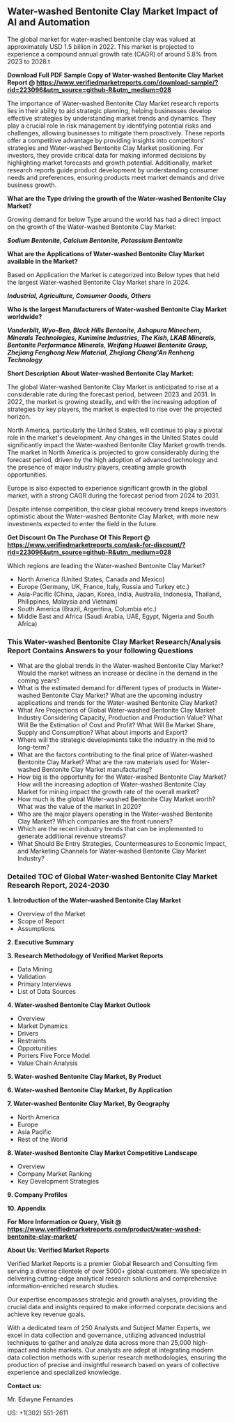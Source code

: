 <h2>Water-washed Bentonite Clay Market Impact of AI and Automation</h2><p>The global market for water-washed bentonite clay was valued at approximately USD 1.5 billion in 2022. This market is projected to experience a compound annual growth rate (CAGR) of around 5.8% from 2023 to 2028.t</p><p id="" class=""><strong>Download Full PDF Sample Copy of Water-washed Bentonite Clay Market Report @ <a href="https://www.verifiedmarketreports.com/download-sample/?rid=223096&utm_source=github-R&utm_medium=028" target="_blank">https://www.verifiedmarketreports.com/download-sample/?rid=223096&utm_source=github-R&utm_medium=028</a></strong></p><p>The importance of&nbsp;Water-washed Bentonite Clay Market research reports lies in their ability to aid strategic planning, helping businesses develop effective strategies by understanding market trends and dynamics. They play a crucial role in risk management by identifying potential risks and challenges, allowing businesses to mitigate them proactively. These reports offer a competitive advantage by providing insights into competitors' strategies and Water-washed Bentonite Clay Market positioning. For investors, they provide critical data for making informed decisions by highlighting market forecasts and growth potential. Additionally, market research reports guide product development by understanding consumer needs and preferences, ensuring products meet market demands and drive business growth.</p><p><strong>What are the&nbsp;Type driving the growth of the Water-washed Bentonite Clay Market?</strong></p><p id="" class="">Growing demand for below Type around the world has had a direct impact on the growth of the Water-washed Bentonite Clay Market:</p><em><strong>Sodium Bentonite, Calcium Bentonite, Potassium Bentonite</strong></em></p><strong>What are the&nbsp;Applications&nbsp;of Water-washed Bentonite Clay Market available in the Market?</strong></p><p id="" class="">Based on Application the Market is categorized into Below types that held the largest Water-washed Bentonite Clay Market share In 2024.</p><em><strong>Industrial, Agriculture, Consumer Goods, Others</strong></em></p><strong>Who is the largest Manufacturers of Water-washed Bentonite Clay Market worldwide?</strong></p><p><em><strong>Vanderbilt, Wyo-Ben, Black Hills Bentonite, Ashapura Minechem, Minerals Technologies, Kunimine Industries, The Kish, LKAB Minerals, Bentonite Performance Minerals, Weifang Huawei Bentonite Group, Zhejiang Fenghong New Material, Zhejiang Chang'An Renheng Technology</strong></em></p><p id="" class=""><strong>Short Description About Water-washed Bentonite Clay Market:</strong></p><p>The global Water-washed Bentonite Clay Market is anticipated to rise at a considerable rate during the forecast period, between 2023 and 2031. In 2022, the market is growing steadily, and with the increasing adoption of strategies by key players, the market is expected to rise over the projected horizon.</p><p>North America, particularly the United States, will continue to play a pivotal role in the market's development. Any changes in the United States could significantly impact the Water-washed Bentonite Clay Market growth trends. The market in North America is projected to grow considerably during the forecast period, driven by the high adoption of advanced technology and the presence of major industry players, creating ample growth opportunities.</p><p>Europe is also expected to experience significant growth in the global market, with a strong CAGR during the forecast period from 2024 to 2031.</p><p>Despite intense competition, the clear global recovery trend keeps investors optimistic about the Water-washed Bentonite Clay Market, with more new investments expected to enter the field in the future.</p><p id="" class=""><strong>Get Discount On The Purchase Of This Report @ <a href="https://www.verifiedmarketreports.com/ask-for-discount/?rid=223096&utm_source=github-R&utm_medium=028" target="_blank">https://www.verifiedmarketreports.com/ask-for-discount/?rid=223096&utm_source=github-R&utm_medium=028</a></strong></p>Which regions are leading the Water-washed Bentonite Clay Market?</p><ul><li>North America (United States, Canada and Mexico)</li><li>Europe (Germany, UK, France, Italy, Russia and Turkey etc.)</li><li>Asia-Pacific (China, Japan, Korea, India, Australia, Indonesia, Thailand, Philippines, Malaysia and Vietnam)</li><li>South America (Brazil, Argentina, Columbia etc.)</li><li>Middle East and Africa (Saudi Arabia, UAE, Egypt, Nigeria and South Africa)</li></ul><h3 id="" class="">This Water-washed Bentonite Clay Market Research/Analysis Report Contains Answers to your following Questions</h3><ul><li>What are the global trends in the Water-washed Bentonite Clay Market? Would the market witness an increase or decline in the demand in the coming years?</li><li>What is the estimated demand for different types of products in Water-washed Bentonite Clay Market? What are the upcoming industry applications and trends for the Water-washed Bentonite Clay Market?</li><li>What Are Projections of Global Water-washed Bentonite Clay Market Industry Considering Capacity, Production and Production Value? What Will Be the Estimation of Cost and Profit? What Will Be Market Share, Supply and Consumption? What about imports and Export?</li><li>Where will the strategic developments take the industry in the mid to long-term?</li><li>What are the factors contributing to the final price of Water-washed Bentonite Clay Market? What are the raw materials used for Water-washed Bentonite Clay Market manufacturing?</li><li>How big is the opportunity for the Water-washed Bentonite Clay Market? How will the increasing adoption of Water-washed Bentonite Clay Market for mining impact the growth rate of the overall market?</li><li>How much is the global Water-washed Bentonite Clay Market worth? What was the value of the market In 2020?</li><li>Who are the major players operating in the Water-washed Bentonite Clay Market? Which companies are the front runners?</li><li>Which are the recent industry trends that can be implemented to generate additional revenue streams?</li><li>What Should Be Entry Strategies, Countermeasures to Economic Impact, and Marketing Channels for Water-washed Bentonite Clay Market Industry?</li></ul><h3 id="" class="">Detailed TOC of Global Water-washed Bentonite Clay Market Research Report, 2024-2030</h3><p id="" class=""><strong>1. Introduction of the Water-washed Bentonite Clay Market</strong></p><ul><li>Overview of the Market</li><li>Scope of Report</li><li>Assumptions</li></ul><p id="" class=""><strong>2. Executive Summary</strong></p><p id="" class=""><strong>3. Research Methodology of Verified Market Reports</strong></p><ul><li>Data Mining</li><li>Validation</li><li>Primary Interviews</li><li>List of Data Sources</li></ul><p id="" class=""><strong>4. Water-washed Bentonite Clay Market Outlook</strong></p><ul><li>Overview</li><li>Market Dynamics</li><li>Drivers</li><li>Restraints</li><li>Opportunities</li><li>Porters Five Force Model</li><li>Value Chain Analysis</li></ul><p id="" class=""><strong>5. Water-washed Bentonite Clay Market, By Product</strong></p><p id="" class=""><strong>6. Water-washed Bentonite Clay Market, By Application</strong></p><p id="" class=""><strong>7. Water-washed Bentonite Clay Market, By Geography</strong></p><ul><li>North America</li><li>Europe</li><li>Asia Pacific</li><li>Rest of the World</li></ul><p id="" class=""><strong>8. Water-washed Bentonite Clay Market Competitive Landscape</strong></p><ul><li>Overview</li><li>Company Market Ranking</li><li>Key Development Strategies</li></ul><p id="" class=""><strong>9. Company Profiles</strong></p><p id="" class=""><strong>10. Appendix</strong></p><p id="" class=""><strong>For More Information or Query, Visit @ <a href="https://www.verifiedmarketreports.com/product/water-washed-bentonite-clay-market/" target="_blank">https://www.verifiedmarketreports.com/product/water-washed-bentonite-clay-market/</a></strong></p><p id="" class=""><strong>About Us: Verified Market Reports</strong></p><p id="" class="">Verified Market Reports is a premier Global Research and Consulting firm serving a diverse clientele of over 5000+ global customers. We specialize in delivering cutting-edge analytical research solutions and comprehensive information-enriched research studies.</p><p id="" class="">Our expertise encompasses strategic and growth analyses, providing the crucial data and insights required to make informed corporate decisions and achieve key revenue goals.</p><p id="" class="">With a dedicated team of 250 Analysts and Subject Matter Experts, we excel in data collection and governance, utilizing advanced industrial techniques to gather and analyze data across more than 25,000 high-impact and niche markets. Our analysts are adept at integrating modern data collection methods with superior research methodologies, ensuring the production of precise and insightful research based on years of collective experience and specialized knowledge.</p><p id="" class=""><strong>Contact us:</strong></p><p id="" class="">Mr. Edwyne Fernandes</p><p id="" class="">US: +1(302) 551-2611</p>